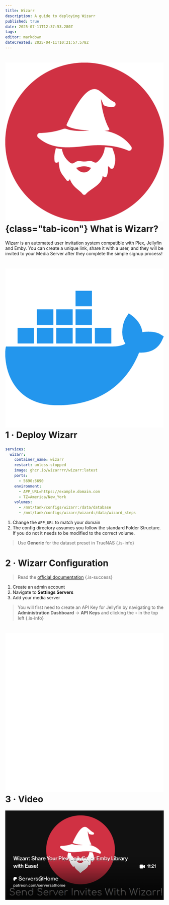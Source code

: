```yaml
---
title: Wizarr
description: A guide to deploying Wizarr
published: true
date: 2025-07-11T12:37:53.280Z
tags: 
editor: markdown
dateCreated: 2025-04-11T10:21:57.578Z
---
```


# ![](/wizarr.png){class="tab-icon"} What is Wizarr?
Wizarr is an automated user invitation system compatible with Plex, Jellyfin and Emby. You can create a unique link, share it with a user, and they will be invited to your Media Server after they complete the simple signup process!

# <img src="/docker.png" class="tab-icon"> 1 · Deploy Wizarr
```yaml
services:
  wizarr:
    container_name: wizarr
    restart: unless-stopped
    image: ghcr.io/wizarrrr/wizarr:latest
    ports:
      - 5690:5690
    environment:
      - APP_URL=https://example.domain.com
      - TZ=America/New_York
    volumes:
      - /mnt/tank/configs/wizarr:/data/database
      - /mnt/tank/configs/wizarr/wizard:/data/wizard_steps
```
1. Change the `APP_URL` to match your domain
1. The config directory assumes you follow the standard Folder Structure. If you do not it needs to be modified to the correct volume.

> Use **Generic** for the dataset preset in TrueNAS
{.is-info}


# 2 · Wizarr Configuration
> 
> Read the [official documentation](https://docs.wizarr.dev/)
{.is-success}
1. Create an admin account
1. Navigate to **Settings Servers**
1. Add your media server
> You will first need to create an API Key for Jellyfin by navigating to the **Administration Dashboard** → **API Keys** and clicking the `+` in the top left
{.is-info}


# <img src="/patreon-light.png" class="tab-icon"> 3 · Video

[![](/2025-04-14-wizarr-share-your-plex-jellyfi-promo-card.png)](https://www.patreon.com/posts/wizarr-share-or-126460048)